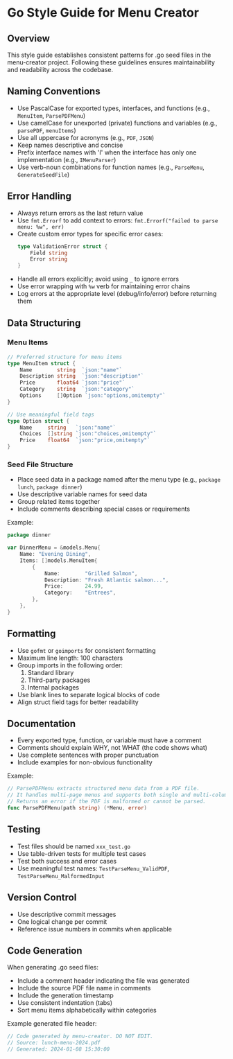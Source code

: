 # Go Style Guide for Menu Creator

## Overview
This style guide establishes consistent patterns for .go seed files in the menu-creator project. Following these guidelines ensures maintainability and readability across the codebase.

## Naming Conventions
- Use PascalCase for exported types, interfaces, and functions (e.g., `MenuItem`, `ParsePDFMenu`)
- Use camelCase for unexported (private) functions and variables (e.g., `parsePDF`, `menuItems`)
- Use all uppercase for acronyms (e.g., `PDF`, `JSON`)
- Keep names descriptive and concise
- Prefix interface names with 'I' when the interface has only one implementation (e.g., `IMenuParser`)
- Use verb-noun combinations for function names (e.g., `ParseMenu`, `GenerateSeedFile`)

## Error Handling
- Always return errors as the last return value
- Use `fmt.Errorf` to add context to errors: `fmt.Errorf("failed to parse menu: %w", err)`
- Create custom error types for specific error cases:
  ```go
  type ValidationError struct {
      Field string
      Error string
  }
  ```
- Handle all errors explicitly; avoid using `_` to ignore errors
- Use error wrapping with `%w` verb for maintaining error chains
- Log errors at the appropriate level (debug/info/error) before returning them

## Data Structuring
### Menu Items
```go
// Preferred structure for menu items
type MenuItem struct {
    Name        string  `json:"name"`
    Description string  `json:"description"`
    Price       float64 `json:"price"`
    Category    string  `json:"category"`
    Options     []Option `json:"options,omitempty"`
}

// Use meaningful field tags
type Option struct {
    Name     string   `json:"name"`
    Choices  []string `json:"choices,omitempty"`
    Price    float64  `json:"price,omitempty"`
}
```

### Seed File Structure
- Place seed data in a package named after the menu type (e.g., `package lunch`, `package dinner`)
- Use descriptive variable names for seed data
- Group related items together
- Include comments describing special cases or requirements

Example:
```go
package dinner

var DinnerMenu = &models.Menu{
    Name: "Evening Dining",
    Items: []models.MenuItem{
        {
            Name:        "Grilled Salmon",
            Description: "Fresh Atlantic salmon...",
            Price:       24.99,
            Category:    "Entrees",
        },
    },
}
```

## Formatting
- Use `gofmt` or `goimports` for consistent formatting
- Maximum line length: 100 characters
- Group imports in the following order:
  1. Standard library
  2. Third-party packages
  3. Internal packages
- Use blank lines to separate logical blocks of code
- Align struct field tags for better readability

## Documentation
- Every exported type, function, or variable must have a comment
- Comments should explain WHY, not WHAT (the code shows what)
- Use complete sentences with proper punctuation
- Include examples for non-obvious functionality

Example:
```go
// ParsePDFMenu extracts structured menu data from a PDF file.
// It handles multi-page menus and supports both single and multi-column layouts.
// Returns an error if the PDF is malformed or cannot be parsed.
func ParsePDFMenu(path string) (*Menu, error)
```

## Testing
- Test files should be named `xxx_test.go`
- Use table-driven tests for multiple test cases
- Test both success and error cases
- Use meaningful test names: `TestParseMenu_ValidPDF`, `TestParseMenu_MalformedInput`

## Version Control
- Use descriptive commit messages
- One logical change per commit
- Reference issue numbers in commits when applicable

## Code Generation
When generating .go seed files:
- Include a comment header indicating the file was generated
- Include the source PDF file name in comments
- Include the generation timestamp
- Use consistent indentation (tabs)
- Sort menu items alphabetically within categories

Example generated file header:
```go
// Code generated by menu-creator. DO NOT EDIT.
// Source: lunch-menu-2024.pdf
// Generated: 2024-01-08 15:30:00
```

